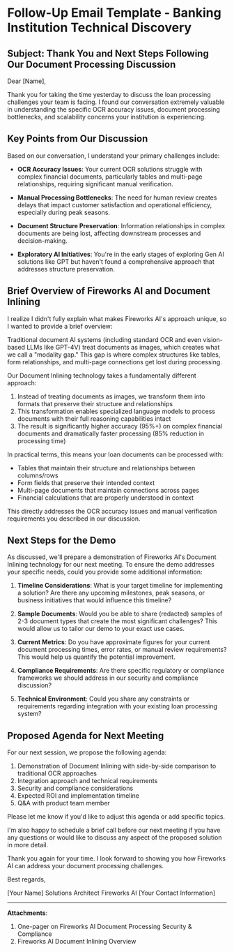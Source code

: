 # Follow-Up Email Template - Banking Institution Technical Discovery

## Subject: Thank You and Next Steps Following Our Document Processing Discussion

Dear [Name],

Thank you for taking the time yesterday to discuss the loan processing challenges your team is facing. I found our conversation extremely valuable in understanding the specific OCR accuracy issues, document processing bottlenecks, and scalability concerns your institution is experiencing.

## Key Points from Our Discussion

Based on our conversation, I understand your primary challenges include:

* **OCR Accuracy Issues**: Your current OCR solutions struggle with complex financial documents, particularly tables and multi-page relationships, requiring significant manual verification.

* **Manual Processing Bottlenecks**: The need for human review creates delays that impact customer satisfaction and operational efficiency, especially during peak seasons.

* **Document Structure Preservation**: Information relationships in complex documents are being lost, affecting downstream processes and decision-making.

* **Exploratory AI Initiatives**: You're in the early stages of exploring Gen AI solutions like GPT but haven't found a comprehensive approach that addresses structure preservation.

## Brief Overview of Fireworks AI and Document Inlining

I realize I didn't fully explain what makes Fireworks AI's approach unique, so I wanted to provide a brief overview:

Traditional document AI systems (including standard OCR and even vision-based LLMs like GPT-4V) treat documents as images, which creates what we call a "modality gap." This gap is where complex structures like tables, form relationships, and multi-page connections get lost during processing.

Our Document Inlining technology takes a fundamentally different approach:

1. Instead of treating documents as images, we transform them into formats that preserve their structure and relationships
2. This transformation enables specialized language models to process documents with their full reasoning capabilities intact
3. The result is significantly higher accuracy (95%+) on complex financial documents and dramatically faster processing (85% reduction in processing time)

In practical terms, this means your loan documents can be processed with:
* Tables that maintain their structure and relationships between columns/rows
* Form fields that preserve their intended context
* Multi-page documents that maintain connections across pages
* Financial calculations that are properly understood in context

This directly addresses the OCR accuracy issues and manual verification requirements you described in our discussion.

## Next Steps for the Demo

As discussed, we'll prepare a demonstration of Fireworks AI's Document Inlining technology for our next meeting. To ensure the demo addresses your specific needs, could you provide some additional information:

1. **Timeline Considerations**: What is your target timeline for implementing a solution? Are there any upcoming milestones, peak seasons, or business initiatives that would influence this timeline?

2. **Sample Documents**: Would you be able to share (redacted) samples of 2-3 document types that create the most significant challenges? This would allow us to tailor our demo to your exact use cases.

3. **Current Metrics**: Do you have approximate figures for your current document processing times, error rates, or manual review requirements? This would help us quantify the potential improvement.

4. **Compliance Requirements**: Are there specific regulatory or compliance frameworks we should address in our security and compliance discussion?

5. **Technical Environment**: Could you share any constraints or requirements regarding integration with your existing loan processing system?

## Proposed Agenda for Next Meeting

For our next session, we propose the following agenda:

1. Demonstration of Document Inlining with side-by-side comparison to traditional OCR approaches
2. Integration approach and technical requirements
3. Security and compliance considerations
4. Expected ROI and implementation timeline
5. Q&A with product team member

Please let me know if you'd like to adjust this agenda or add specific topics.

I'm also happy to schedule a brief call before our next meeting if you have any questions or would like to discuss any aspect of the proposed solution in more detail.

Thank you again for your time. I look forward to showing you how Fireworks AI can address your document processing challenges.

Best regards,

[Your Name]
Solutions Architect
Fireworks AI
[Your Contact Information]

---

**Attachments**: 
1. One-pager on Fireworks AI Document Processing Security & Compliance
2. Fireworks AI Document Inlining Overview
